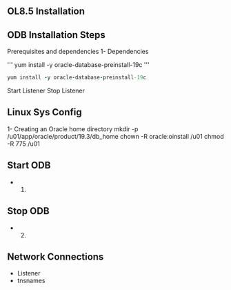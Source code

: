 OL8.5 Installation
-----


ODB Installation Steps
----
Prerequisites and dependencies
1- Dependencies 

'''
yum install -y oracle-database-preinstall-19c
'''

```ruby
yum install -y oracle-database-preinstall-19c

```


Start Listener
Stop Listener

Linux Sys Config
---
1- Creating an Oracle home directory
mkdir -p /u01/app/oracle/product/19.3/db_home
chown -R oracle:oinstall /u01
chmod -R 775 /u01



Start ODB
----
- 1)

Stop ODB
----
- 2)


Network Connections
----
- Listener
- tnsnames
